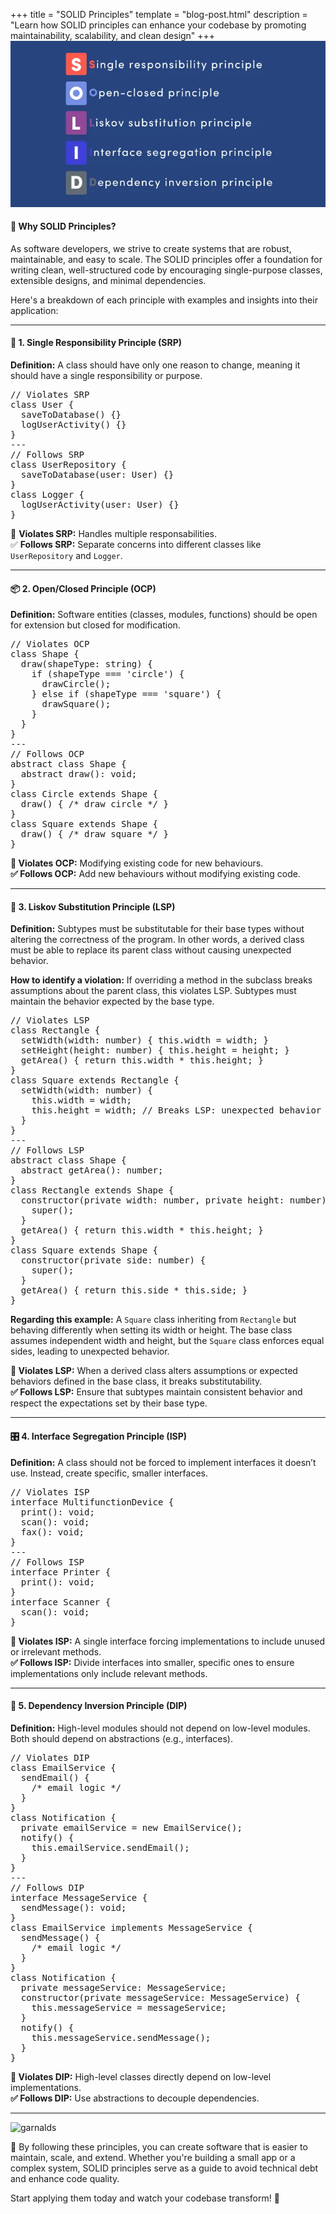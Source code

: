 +++
title = "SOLID Principles"
template = "blog-post.html"
description = "Learn how SOLID principles can enhance your codebase by promoting maintainability, scalability, and clean design"
+++
![blog-cover](/images/blog/2024-11-22/solid-principles.png)

<h4>🧐 Why SOLID Principles?</h4>

As software developers, we strive to create systems that are robust, maintainable, and easy to scale. The SOLID principles offer a foundation for writing clean, well-structured code by encouraging single-purpose classes, extensible designs, and minimal dependencies.

Here's a breakdown of each principle with examples and insights into their application:

---

<h4>📜 1. Single Responsibility Principle (SRP)</h4>

**Definition:** A class should have only one reason to change, meaning it should have a single responsibility or purpose.

<div class="code-block">
<pre>
// Violates SRP
class User {
  saveToDatabase() {}
  logUserActivity() {}
}
---
// Follows SRP
class UserRepository {
  saveToDatabase(user: User) {}
}
class Logger {
  logUserActivity(user: User) {}
}
</pre>
</div>

🚫 **Violates SRP:** Handles multiple responsabilities.   
✅ **Follows SRP:** Separate concerns into different classes like `UserRepository` and `Logger`.

---

<h4>📦 2. Open/Closed Principle (OCP)</h4>

**Definition:** Software entities (classes, modules, functions) should be open for extension but closed for modification.

<div class="code-block">
<pre>
// Violates OCP
class Shape {
  draw(shapeType: string) {
    if (shapeType === 'circle') {
      drawCircle();
    } else if (shapeType === 'square') {
      drawSquare();
    }
  }
}
---
// Follows OCP
abstract class Shape {
  abstract draw(): void;
}
class Circle extends Shape {
  draw() { /* draw circle */ }
}
class Square extends Shape {
  draw() { /* draw square */ }
}
</pre>
</div>

**🚫 Violates OCP:** Modifying existing code for new behaviours.    
**✅ Follows OCP:** Add new behaviours without modifying existing code.

---

<h4>🔄 3. Liskov Substitution Principle (LSP)</h4>

**Definition:** Subtypes must be substitutable for their base types without altering the correctness of the program. In other words, a derived class must be able to replace its parent class without causing unexpected behavior.

**How to identify a violation:** If overriding a method in the subclass breaks assumptions about the parent class, this violates LSP. Subtypes must maintain the behavior expected by the base type.

<div class="code-block">
<pre>
// Violates LSP
class Rectangle {
  setWidth(width: number) { this.width = width; }
  setHeight(height: number) { this.height = height; }
  getArea() { return this.width * this.height; }
}
class Square extends Rectangle {
  setWidth(width: number) {
    this.width = width;
    this.height = width; // Breaks LSP: unexpected behavior
  }
}
---
// Follows LSP
abstract class Shape {
  abstract getArea(): number;
}
class Rectangle extends Shape {
  constructor(private width: number, private height: number) {
    super();
  }
  getArea() { return this.width * this.height; }
}
class Square extends Shape {
  constructor(private side: number) {
    super();
  }
  getArea() { return this.side * this.side; }
}
</pre>
</div>

**Regarding this example:** A `Square` class inheriting from `Rectangle` but behaving differently when setting its width or height. The base class assumes independent width and height, but the `Square` class enforces equal sides, leading to unexpected behavior.    

**🚫 Violates LSP:** When a derived class alters assumptions or expected behaviors defined in the base class, it breaks substitutability.    
**✅ Follows LSP:** Ensure that subtypes maintain consistent behavior and respect the expectations set by their base type.

---

<h4>🎛️ 4. Interface Segregation Principle (ISP)</h4>

**Definition:** A class should not be forced to implement interfaces it doesn’t use. Instead, create specific, smaller interfaces.

<div class="code-block">
<pre>
// Violates ISP
interface MultifunctionDevice {
  print(): void;
  scan(): void;
  fax(): void;
}
---
// Follows ISP
interface Printer {
  print(): void;
}
interface Scanner {
  scan(): void;
}
</pre>
</div>

**🚫 Violates ISP:** A single interface forcing implementations to include unused or irrelevant methods.    
**✅ Follows ISP:** Divide interfaces into smaller, specific ones to ensure implementations only include relevant methods.

---

<h4>🔗 5. Dependency Inversion Principle (DIP)</h4>

**Definition:** High-level modules should not depend on low-level modules. Both should depend on abstractions (e.g., interfaces).

<div class="code-block">
<pre>
// Violates DIP
class EmailService {
  sendEmail() {
    /* email logic */
  }
}
class Notification {
  private emailService = new EmailService();
  notify() {
    this.emailService.sendEmail();
  }
}
---
// Follows DIP
interface MessageService {
  sendMessage(): void;
}
class EmailService implements MessageService {
  sendMessage() {
    /* email logic */
  }
}
class Notification {
  private messageService: MessageService;
  constructor(private messageService: MessageService) {
    this.messageService = messageService;
  }
  notify() {
    this.messageService.sendMessage();
  }
}
</pre>
</div>

**🚫 Violates DIP:** High-level classes directly depend on low-level implementations.    
**✅ Follows DIP:** Use abstractions to decouple dependencies.

---

![garnalds](/images/blog/general/garlands.png)

🥰 By following these principles, you can create software that is easier to maintain, scale, and extend. Whether you're building a small app or a complex system, SOLID principles serve as a guide to avoid technical debt and enhance code quality.

Start applying them today and watch your codebase transform! 🎉